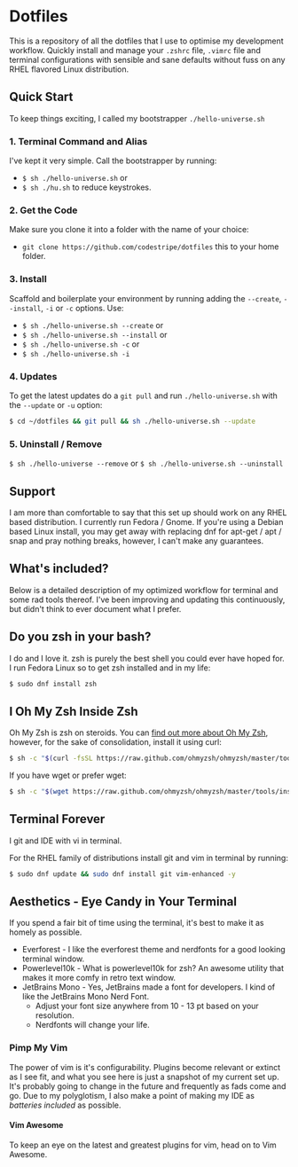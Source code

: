 # Dotfiles
This is a repository of all the dotfiles that I use to optimise my development workflow. Quickly install and manage your ```.zshrc``` file, ```.vimrc``` file and terminal configurations with sensible and sane defaults without fuss on any RHEL flavored Linux distribution.

## Quick Start
To keep things exciting, I called my bootstrapper ```./hello-universe.sh```

### 1. Terminal Command and Alias
I've kept it very simple. Call the bootstrapper by running:
  * ```$ sh ./hello-universe.sh``` or
  * ```$ sh ./hu.sh``` to reduce keystrokes.

### 2. Get the Code
Make sure you clone it into a folder with the name of your choice:
  * ```git clone https://github.com/codestripe/dotfiles``` this to your home folder.

### 3. Install
Scaffold and boilerplate your environment by running adding the ```--create```, ```--install```, ```-i``` or ```-c``` options. Use:
  * ```$ sh ./hello-universe.sh --create``` or
  * ```$ sh ./hello-universe.sh --install``` or
  * ```$ sh ./hello-universe.sh -c``` or
  * ```$ sh ./hello-universe.sh -i```

### 4. Updates
To get the latest updates do a ```git pull``` and run ```./hello-universe.sh``` with the `--update` or `-u` option:
```bash
$ cd ~/dotfiles && git pull && sh ./hello-universe.sh --update
```

### 5. Uninstall / Remove
```$ sh ./hello-universe --remove``` or ```$ sh ./hello-universe.sh --uninstall```

## Support
I am more than comfortable to say that this set up should work on any RHEL based distribution. I currently run Fedora / Gnome. If you're using a Debian based Linux install, you may get away with replacing dnf for apt-get / apt / snap and pray nothing breaks, however, I can't make any guarantees.

## What's included?
Below is a detailed description of my optimized workflow for terminal and some rad tools thereof. I've been improving and updating this continuously, but didn't think to ever document what I prefer.

## Do you zsh in your bash?
I do and I love it. zsh is purely the best shell you could ever have hoped for. I run Fedora Linux so to get zsh installed and in my life:

```bash
$ sudo dnf install zsh
```

## I Oh My Zsh Inside Zsh
Oh My Zsh is zsh on steroids. You can [find out more about Oh My Zsh](), however, for the sake of consolidation, install it using curl:

```bash
$ sh -c "$(curl -fsSL https://raw.github.com/ohmyzsh/ohmyzsh/master/tools/install.sh)"
```

If you have wget or prefer wget:

```bash
$ sh -c "$(wget https://raw.github.com/ohmyzsh/ohmyzsh/master/tools/install.sh -O -)"
```

## Terminal Forever
I git and IDE with vi in terminal.

For the RHEL family of distributions install git and vim in terminal by running:

```bash
$ sudo dnf update && sudo dnf install git vim-enhanced -y
```

## Aesthetics - Eye Candy in Your Terminal
If you spend a fair bit of time using the terminal, it's best to make it as homely as possible.

  * Everforest - I like the everforest theme and nerdfonts for a good looking terminal window.
  * Powerlevel10k - What is powerlevel10k for zsh? An awesome utility that makes it more comfy in retro text window.
  * JetBrains Mono - Yes, JetBrains made a font for developers. I kind of like the JetBrains Mono Nerd Font.
    * Adjust your font size anywhere from 10 - 13 pt based on your resolution.
    * Nerdfonts will change your life.

### Pimp My Vim
The power of vim is it's configurability. Plugins become relevant or extinct as I see fit, and what you see here is just a snapshot of my current set up. It's probably going to change in the future and frequently as fads come and go. Due to my polyglotism, I also make a point of making my IDE as *batteries included* as possible.

#### Vim Awesome 
To keep an eye on the latest and greatest plugins for vim, head on to Vim Awesome.
